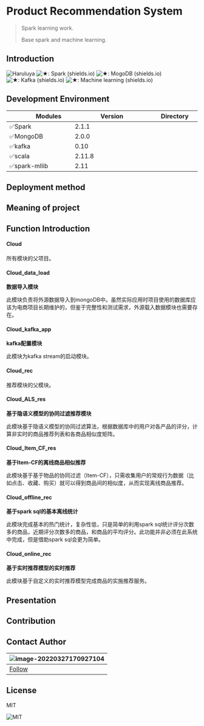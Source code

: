 # Product Recommendation System

>Spark learning work.
>
>Base spark and machine learning.

## Introduction 
![Haruluya](https://img.shields.io/badge/X-Haruluya-brightgreen)	![★: Spark (shields.io)](https://img.shields.io/badge/★-Spark-blue)		![★: MogoDB (shields.io)](https://img.shields.io/badge/★-MongoDB-red)	![★: Kafka (shields.io)](https://img.shields.io/badge/★-Kafka-green)	![★: Machine learning (shields.io)](https://img.shields.io/badge/★-MachineLearning-yellow)
## Development Environment
| <img width=50/>Modules <img width=50/> | <img width=50/>Version  <img width=50/>| <img width=50/>Directory<img width=50/>|
| -------| ------- | --------|
| ✅Spark |  2.1.1 | |
| ✅MongoDB    | 2.0.0  |       |
| ✅kafka   |   0.10      |  |
| ✅scala   |   2.11.8      |    |
| ✅spark-mllib | 2.11 | |

## Deployment method

## Meaning of project

## Function Introduction

#### Cloud

所有模块的父项目。

#### Cloud_data_load

**数据导入模块**

此模块负责将外源数据导入到mongoDB中。虽然实际应用时项目使用的数据库应该为电商项目长期维护的，但鉴于完整性和测试需求，外源载入数据模块也需要存在。

#### Cloud_kafka_app

**kafka配置模块**

此模块为kafka stream的启动模块。

#### Cloud_rec

推荐模块的父模块。

#### Cloud_ALS_res

**基于隐语义模型的协同过滤推荐模块**

此模块基于隐语义模型的协同过滤算法，根据数据库中的用户对各产品的评分，计算非实时的商品推荐列表和各商品相似度矩阵。

#### Cloud_Item_CF_res

**基于Item-CF的离线商品相似推荐**

此模块基于基于物品的协同过滤（Item-CF），只需收集用户的常规行为数据（比如点击、收藏、购买）就可以得到商品间的相似度，从而实现离线商品推荐。

#### Cloud_offline_rec

**基于spark sql的基本离线统计**

此模块完成基本的热门统计，复杂性低，只是简单的利用spark sql统计评分次数多的商品，近期评分次数多的商品，和商品的平均评分。此功能并非必须在此系统中完成，但是借助spark sql会更为简单。

#### Cloud_online_rec

**基于实时推荐模型的实时推荐**

此模块基于自定义的实时推荐模型完成商品的实施推荐服务。



## Presentation

## Contribution

## Contact Author 

| ![image-20220327170927104](https://i.postimg.cc/MGB5hN3S/image-20220327170927104.png) |
| ------------------------------------------------------------ |
| <a href="https://github.com/Haruluya">Follow</a>             |



## License

MIT

![MIT](https://img.shields.io/badge/License-MIT-red)
